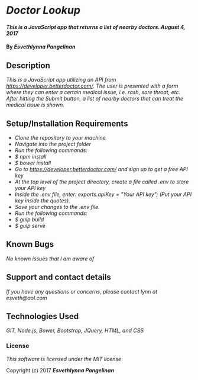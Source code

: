 # _Doctor Lookup_

#### _This is a JavaScript app that returns a list of nearby doctors. August 4, 2017_

#### By _**Esvethlynna Pangelinan**_

## Description

_This is a JavaScript app utilizing an API from https://developer.betterdoctor.com/.  The user is presented with a form where they can enter a certain medical issue, i.e. rash, sore throat, etc.  After hitting the Submit button, a list of nearby doctors that can treat the medical issue is shown._

## Setup/Installation Requirements

* _Clone the repository to your machine_
* _Navigate into the project folder_
* _Run the following commands:_  
* _$ npm install_
* _$ bower install_
* _Go to https://developer.betterdoctor.com/ and sign up to get a free API key_
* _At the top level of the project directory, create a file called .env to store your API key_
* _Inside the .env file, enter: exports.apiKey = "Your API key"; (Put your API key inside the quotes)._  
* _Save your changes to the .env file._
* _Run the following commands:_
* _$ gulp build_
* _$ gulp serve_

## Known Bugs

_No known issues that I am aware of_

## Support and contact details

_If you have any questions or concerns, please contact lynn at esveth@aol.com_

## Technologies Used

_GIT, Node.js, Bower, Bootstrap, JQuery, HTML, and CSS_

### License

*This software is licensed under the MIT license*

Copyright (c) 2017 **_Esvethlynna Pangelinan_**
